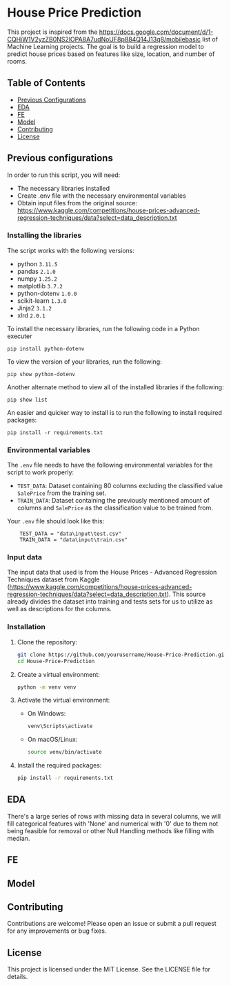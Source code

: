 # House Price Prediction

This project is inspired from the https://docs.google.com/document/d/1-CQHiW1V2yzZB0NS2lOPA8A7udNoUF8p884Q14J13q8/mobilebasic list of Machine Learning projects.
The goal is to build a regression model to predict house prices based on features like size, location, and number of rooms.

## Table of Contents
- [Previous Configurations](#previous-configurations)
- [EDA](#eda)
- [FE](#fe)
- [Model](#model)
- [Contributing](#contributing)
- [License](#license)

## Previous configurations

In order to run this script, you will need:

- The necessary libraries installed
- Create .env file with the necessary environmental variables
- Obtain input files from the original source: https://www.kaggle.com/competitions/house-prices-advanced-regression-techniques/data?select=data_description.txt

### Installing the libraries

The script works with the following versions:
- python `3.11.5`
- pandas `2.1.0`
- numpy `1.25.2`
- matplotlib `3.7.2`
- python-dotenv `1.0.0`
- scikit-learn `1.3.0`
- Jinja2 `3.1.2`
- xlrd `2.0.1`

To install the necessary libraries, run the following code in a Python executer
``` CMD Commands
pip install python-dotenv
```

To view the version of your libraries, run the following:
``` CMD Commands
pip show python-dotenv
```

Another alternate method to view all of the installed libraries if the following:
``` CMD Commands
pip show list
```

An easier and quicker way to install is to run the following to install required packages:

``` CMD Commands
pip install -r requirements.txt
```

### Environmental variables

The `.env` file needs to have the following environmental variables for the script to work properly:

- `TEST_DATA`: Dataset containing 80 columns excluding the classified value `SalePrice` from the training set.
- `TRAIN_DATA`: Dataset containing the previously mentioned amount of columns and `SalePrice` as the classification value to be trained from.

Your `.env` file should look like this:

``` textplain
    TEST_DATA = "data\input\test.csv"
    TRAIN_DATA = "data\input\train.csv"
```

### Input data

The input data that used is from the House Prices - Advanced Regression Techniques dataset from Kaggle (https://www.kaggle.com/competitions/house-prices-advanced-regression-techniques/data?select=data_description.txt). This source already divides the dataset into training and tests sets for us to utilize as well as descriptions for the columns.

### Installation

1. Clone the repository:
    ```sh
    git clone https://github.com/yourusername/House-Price-Prediction.git
    cd House-Price-Prediction
    ```

2. Create a virtual environment:
    ```sh
    python -m venv venv
    ```

3. Activate the virtual environment:
    - On Windows:
        ```sh
        venv\Scripts\activate
        ```
    - On macOS/Linux:
        ```sh
        source venv/bin/activate
        ```

4. Install the required packages:
    ```sh
    pip install -r requirements.txt
    ```
    
## EDA
There's a large series of rows with missing data in several columns, we will fill categorical features with 'None' and numerical with '0' due to them not being feasible for removal or other Null Handling methods like filling with median.

## FE

## Model

## Contributing

Contributions are welcome! Please open an issue or submit a pull request for any improvements or bug fixes.

## License

This project is licensed under the MIT License. See the LICENSE file for details.
